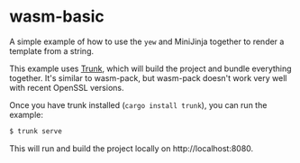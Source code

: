 # wasm-basic

A simple example of how to use the `yew` and MiniJinja together to render a
template from a string.

This example uses [Trunk](https://trunkrs.dev/), which will build the project
and bundle everything together. It's similar to wasm-pack, but wasm-pack doesn't
work very well with recent OpenSSL versions.

Once you have trunk installed (`cargo install trunk`), you can run the example:

```sh
$ trunk serve
```

This will run and build the project locally on http://localhost:8080.